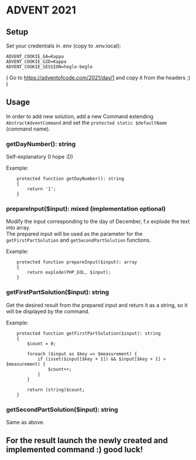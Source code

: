 # ADVENT 2021

## Setup

Set your credentials in .env (copy to .env.local):  

```
ADVENT_COOKIE_GA=Kappa
ADVENT_COOKIE_GID=Kappa
ADVENT_COOKIE_SESSION=hegle-begle
```

( Go to https://adventofcode.com/2021/day/1 and copy it from the headers ;) ) 

## Usage

In order to add new solution, add a new Command extending `AbstractAdventCommand` and set the `protected static $defaultName` (command name).

### getDayNumber(): string

Self-explanatory (I hope :D)

Example:
```
    protected function getDayNumber(): string
    {
        return '1';
    }
```

### prepareInput($input): mixed (implementation optional)

Modify the input corresponding to the day of December, f.x explode the text into array. \
The prepared input will be used as the parameter for the `getFirstPartSolution` and `getSecondPartSolution` functions.

Example:
```
    protected function prepareInput($input): array
    {
        return explode(PHP_EOL, $input);
    }
```

### getFirstPartSolution($input): string
Get the desired result from the prepared input and return it as a string, so it will be displayed by the command.

Example:
```
    protected function getFirstPartSolution($input): string
    {
        $count = 0;

        foreach ($input as $key => $measurement) {
            if (isset($input[$key + 1]) && $input[$key + 1] > $measurement) {
                $count++;
            }
        }

        return (string)$count;
    }
```

### getSecondPartSolution($input): string
Same as above.

## For the result launch the newly created and implemented command :) good luck!
